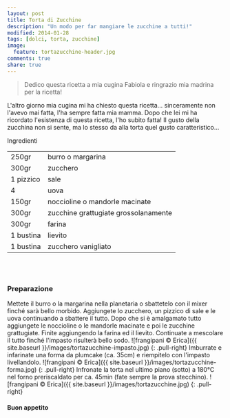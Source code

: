 ```yaml
---
layout: post
title: Torta di Zucchine
description: "Un modo per far mangiare le zucchine a tutti!"
modified: 2014-01-28
tags: [dolci, torta, zucchine]
image:
  feature: tortazucchine-header.jpg
comments: true
share: true
---
```

> Dedico questa ricetta a mia cugina Fabiola e ringrazio mia madrina per la ricetta!

L'altro giorno mia cugina mi ha chiesto questa ricetta... sinceramente non l'avevo mai fatta, l'ha sempre fatta mia mamma. Dopo che lei mi ha ricordato l'esistenza di questa ricetta, l'ho subito fatta! Il gusto della zucchina non si sente, ma lo stesso da alla torta quel gusto caratteristico...


<div class="ingredients">
  <div class="ingredients-title">Ingredienti</div>
  <table>
    <tbody>
      <tr>
        <td>250gr</td>
        <td>burro o margarina</td>
      </tr>
      <tr>
        <td>300gr</td>
        <td>zucchero</td>
      </tr>
      <tr>
        <td>1 pizzico</td>
        <td>sale</td>
      </tr>
      <tr>
        <td>4</td>
        <td>uova</td>
      </tr>
      <tr>
        <td>150gr</td>
        <td>noccioline o mandorle macinate</td>
      </tr>
      <tr>
        <td>300gr</td>
        <td>zucchine grattugiate grossolanamente</td>
      </tr>
      <tr>
        <td>300gr</td>
        <td>farina</td>
      </tr>
      <tr>
        <td>1 bustina</td>
        <td>lievito</td>
      </tr>
      <tr>
        <td>1 bustina</td>
        <td>zucchero vanigliato</td>
      </tr>
    </tbody>
  </table>
  <br></br>
</div>


<h3>
  <font color="grey">
    <i class="icon-cogs"></i>
  </font> Preparazione
</h3>

Mettete il burro o la margarina nella planetaria o sbattetelo con il mixer finché sarà bello morbido. Aggiungete lo zucchero, un pizzico di sale e le uova continuando a sbattere il tutto. Dopo che si è amalgamato tutto aggiungete le noccioline o le mandorle macinate e poi le zucchine grattugiate. Finite aggiungendo la farina ed il lievito. Continuate a mescolare il tutto finché l'impasto risulterà bello sodo.
![frangipani © Erica]({{ site.baseurl }}/images/tortazucchine-impasto.jpg)
{: .pull-right}
Imburrate e infarinate una forma da plumcake (ca. 35cm) e riempitelo con l'impasto livellandolo.
![frangipani © Erica]({{ site.baseurl }}/images/tortazucchine-forma.jpg)
{: .pull-right}
Infronate la torta nel ultimo piano (sotto) a 180°C nel forno preriscaldato per ca. 45min (fate sempre la prova stecchino).
![frangipani © Erica]({{ site.baseurl }}/images/tortazucchine.jpg)
{: .pull-right}


<h4>Buon appetito
  <font color="red">
    <i class="icon-smile"></i>
  </font>
</h4>
